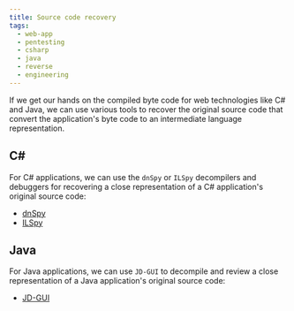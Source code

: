 ```yaml
---
title: Source code recovery
tags:
  - web-app
  - pentesting
  - csharp
  - java
  - reverse
  - engineering
---
```


If we get our hands on the compiled byte code for web technologies like C# and Java, we can use
various tools to recover the original source code that convert the application's byte code to an
intermediate language representation.

## C\#

For C# applications, we can use the `dnSpy` or `ILSpy` decompilers and debuggers for recovering a
close representation of a C# application's original source code:

- [dnSpy](https://github.com/dnSpy/dnSpy)
- [ILSpy](https://github.com/icsharpcode/ILSpy)

## Java

For Java applications, we can use `JD-GUI` to decompile and review a close representation of a Java
application's original source code:

- [JD-GUI](https://github.com/icsharpcode/ILSpy)

